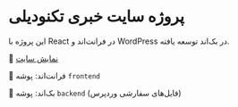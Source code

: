 # پروژه سایت خبری تکنودیلی

این پروژه با React در فرانت‌اند و WordPress در بک‌اند توسعه یافته.

🔗 [نمایش سایت](https://test-react.jnazarinezhad.host.webr.ir)

📂 فرانت‌اند: پوشه `frontend`

📂 بک‌اند: پوشه `backend` (فایل‌های سفارشی وردپرس)
